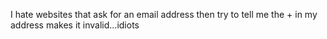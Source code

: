 <!--
id: 369703183
link: http://kevinisom.info/post/369703183/i-hate-websites-that-ask-for-an-email-address-then
slug: i-hate-websites-that-ask-for-an-email-address-then
date: Thu Feb 04 2010 14:46:15 GMT+1300 (NZDT)
raw: {"blog_name":"kevinisom","id":369703183,"post_url":"http://kevinisom.info/post/369703183/i-hate-websites-that-ask-for-an-email-address-then","slug":"i-hate-websites-that-ask-for-an-email-address-then","type":"text","date":"2010-02-04 01:46:15 GMT","timestamp":1265247975,"state":"published","format":"html","reblog_key":"lFFmYqAA","tags":[],"short_url":"http://tmblr.co/Zw68YyM2JaF","highlighted":[],"feed_item":"http://twitter.com/kev_nz/statuses/8608075494","from_feed_id":"650289","note_count":0,"title":null,"body":"<p>I hate websites that ask for an email address then try to tell me the + in my address makes it invalid&#8230;idiots</p>"}
publish: 2010-02-04
tags: 
title: null
-->


I hate websites that ask for an email address then try to tell me the +
in my address makes it invalid…idiots



